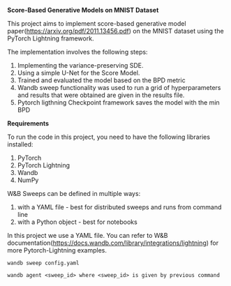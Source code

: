 **Score-Based Generative Models on MNIST Dataset**


This project aims to implement score-based generative model paper(https://arxiv.org/pdf/2011.13456.pdf) on the MNIST dataset using the PyTorch Lightning framework. 


The implementation involves the following steps:

1. Implementing the variance-preserving SDE.
2. Using a simple U-Net for the Score Model.
3. Trained and evaluated the model based on the BPD metric
4. Wandb sweep functionality was used to run a grid of hyperparameters and results that were obtained are given in the results file.
5. Pytorch ligthning Checkpoint framework saves the model with the min BPD


**Requirements**

To run the code in this project, you need to have the following libraries installed:

1. PyTorch
2. PyTorch Lightning
3. Wandb
4. NumPy

W&B Sweeps can be defined in multiple ways:

1. with a YAML file - best for distributed sweeps and runs from command line
2. with a Python object - best for notebooks


In this project we use a YAML file. You can refer to W&B documentation(https://docs.wandb.com/library/integrations/lightning) for more Pytorch-Lightning examples.
```
wandb sweep config.yaml
```
```
wandb agent <sweep_id> where <sweep_id> is given by previous command
```

